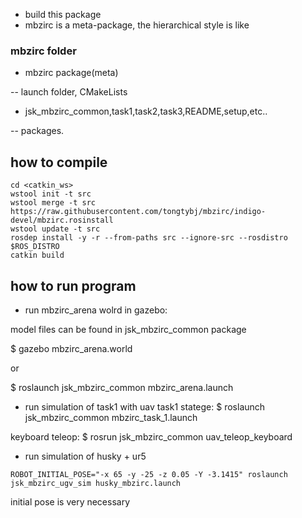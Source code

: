 - build this package
- mbzirc is a meta-package, the hierarchical style is like

###  mbzirc folder

- mbzirc package(meta)

-- launch folder, CMakeLists

- jsk_mbzirc_common,task1,task2,task3,README,setup,etc..

-- packages.

## how to compile

```
cd <catkin_ws>
wstool init -t src
wstool merge -t src https://raw.githubusercontent.com/tongtybj/mbzirc/indigo-devel/mbzirc.rosinstall
wstool update -t src
rosdep install -y -r --from-paths src --ignore-src --rosdistro $ROS_DISTRO
catkin build
```

## how to run program

- run mbzirc_arena wolrd in gazebo:

model files can be found in jsk_mbzirc_common package

$ gazebo mbzirc_arena.world

or 

$ roslaunch jsk_mbzirc_common mbzirc_arena.launch

- run simulation of task1 with uav
task1 statege: 
$ roslaunch jsk_mbzirc_common mbzirc_task_1.launch

keyboard teleop:
$ rosrun jsk_mbzirc_common uav_teleop_keyboard 


- run simulation of husky + ur5 

`ROBOT_INITIAL_POSE="-x 65 -y -25 -z 0.05 -Y -3.1415" roslaunch jsk_mbzirc_ugv_sim husky_mbzirc.launch`

initial pose is very necessary 



